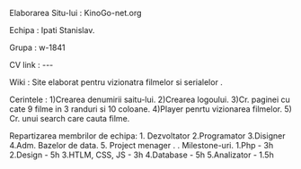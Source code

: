 Elaborarea Situ-lui : KinoGo-net.org

Echipa : Ipati Stanislav.

Grupa   : w-1841

CV link : ---

Wiki : Site elaborat pentru vizionatra filmelor si serialelor .

Cerintele : 
      1)Crearea denumirii saitu-lui. 
      2)Crearea logoului.
      3)Cr. paginei cu cate 9 filme in 3 randuri si 10 coloane.
      4)Player penrtu vizionarea filmelor. 
      5) Cr. unui search care cauta filme.
            
  Repartizarea membrilor de echipa:
    1. Dezvoltator
    2.Programator
    3.Disigner
    4.Adm. Bazelor de data.
    5. Project menager 
.
.
Milestone-uri.
     1.Php - 3h
     2.Design - 5h
     3.HTLM, CSS, JS - 3h
     4.Database - 5h
     5.Analizator - 1.5h
